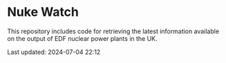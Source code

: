 # Nuke Watch

This repository includes code for retrieving the latest information available on the output of EDF nuclear power plants in the UK.

Last updated: 2024-07-04 22:12